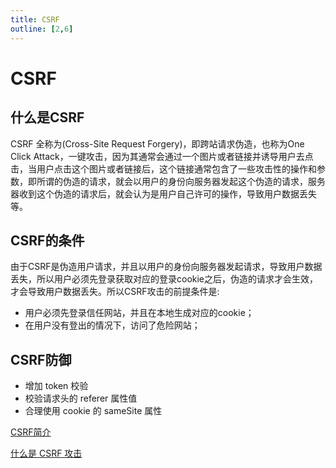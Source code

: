 ```yaml
---
title: CSRF
outline: [2,6]
---
```


# CSRF

## 什么是CSRF

CSRF 全称为(Cross-Site Request Forgery)，即跨站请求伪造，也称为One Click Attack，一键攻击，因为其通常会通过一个图片或者链接并诱导用户去点击，当用户点击这个图片或者链接后，这个链接通常包含了一些攻击性的操作和参数，即所谓的伪造的请求，就会以用户的身份向服务器发起这个伪造的请求，服务器收到这个伪造的请求后，就会认为是用户自己许可的操作，导致用户数据丢失等。

## CSRF的条件

由于CSRF是伪造用户请求，并且以用户的身份向服务器发起请求，导致用户数据丢失，所以用户必须先登录获取对应的登录cookie之后，伪造的请求才会生效，才会导致用户数据丢失。所以CSRF攻击的前提条件是:

- 用户必须先登录信任网站，并且在本地生成对应的cookie；
- 在用户没有登出的情况下，访问了危险网站；

## CSRF防御

- 增加 token 校验
- 校验请求头的 referer 属性值
- 合理使用 cookie 的 sameSite 属性

[CSRF简介](https://blog.csdn.net/qq_45803593/article/details/124727762)

[什么是 CSRF 攻击](https://blog.csdn.net/ihtml5/article/details/115283688)
